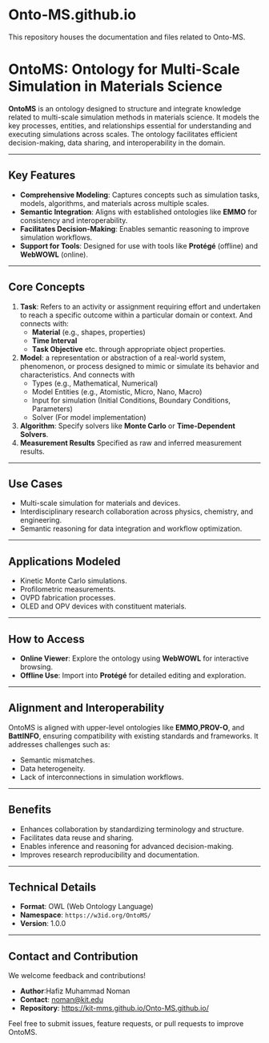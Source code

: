 # Onto-MS.github.io
This repository houses the documentation and files related to Onto-MS.

# **OntoMS: Ontology for Multi-Scale Simulation in Materials Science**  

**OntoMS** is an ontology designed to structure and integrate knowledge related to multi-scale simulation methods in materials science. It models the key processes, entities, and relationships essential for understanding and executing simulations across scales. The ontology facilitates efficient decision-making, data sharing, and interoperability in the domain.

---

## **Key Features**
- **Comprehensive Modeling**: Captures concepts such as simulation tasks, models, algorithms, and materials across multiple scales.
- **Semantic Integration**: Aligns with established ontologies like **EMMO** for consistency and interoperability.
- **Facilitates Decision-Making**: Enables semantic reasoning to improve simulation workflows.
- **Support for Tools**: Designed for use with tools like **Protégé** (offline) and **WebWOWL** (online).

---

## **Core Concepts**
1. **Task**: Refers to an activity or assignment requiring effort and undertaken to reach a specific outcome within a particular domain or context. And connects with:
   - **Material** (e.g., shapes, properties)
   - **Time Interval**  
   - **Task Objective** etc. through appropriate object properties. 
2. **Model**: a representation or abstraction of a real-world system, phenomenon, or process designed to mimic or simulate its behavior and characteristics. And connects with
   - Types (e.g., Mathematical, Numerical)
   - Model Entities (e.g., Atomistic, Micro, Nano, Macro)
   - Input for simulation (Initial Conditions, Boundary Conditions, Parameters)
   - Solver (For model implementation)
3. **Algorithm**: Specify solvers like **Monte Carlo** or **Time-Dependent Solvers**.
4. **Measurement Results** Specified as raw and inferred measurement results. 

---

## **Use Cases**
- Multi-scale simulation for materials and devices.
- Interdisciplinary research collaboration across physics, chemistry, and engineering.
- Semantic reasoning for data integration and workflow optimization.

---

## **Applications Modeled**
- Kinetic Monte Carlo simulations.
- Profilometric measurements.
- OVPD fabrication processes.
- OLED and OPV devices with constituent materials.

---

## **How to Access**
- **Online Viewer**: Explore the ontology using **WebWOWL** for interactive browsing.
- **Offline Use**: Import into **Protégé** for detailed editing and exploration.  

---

## **Alignment and Interoperability**
OntoMS is aligned with upper-level ontologies like **EMMO**,**PROV-O**, and **BattINFO**, ensuring compatibility with existing standards and frameworks. It addresses challenges such as:
- Semantic mismatches.
- Data heterogeneity.
- Lack of interconnections in simulation workflows.

---

## **Benefits**
- Enhances collaboration by standardizing terminology and structure.
- Facilitates data reuse and sharing.
- Enables inference and reasoning for advanced decision-making.
- Improves research reproducibility and documentation.

---

## **Technical Details**
- **Format**: OWL (Web Ontology Language)
- **Namespace**: `https://w3id.org/OntoMS/`
- **Version**: 1.0.0

---

## **Contact and Contribution**
We welcome feedback and contributions!  
- **Author**:Hafiz Muhammad Noman  
- **Contact**: noman@kit.edu
- **Repository**: https://kit-mms.github.io/Onto-MS.github.io/

Feel free to submit issues, feature requests, or pull requests to improve OntoMS.
